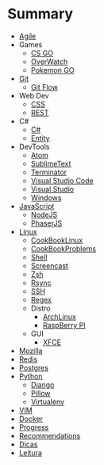 # Summary

* [Agile](Agile/Agile.md)
* Games
    * [CS GO](Games/CS_GO.md)
    * [OverWatch](Games/OverWatch.md)
    * [Pokemon GO](Games/Pokemon.md)
* [Git](Git/Git.md)
    * [Git Flow](Git/Git_Flow.md)
* Web Dev
    * [CSS](Web_Dev/CSS.md)
    * [REST](Web_Dev/Rest.md)
* C#
    * [C#](CSharp/CSharp.md)
    * [Entity](CSharp/Entity.md)
* DevTools
    * [Atom](DevTools/Atom.md)
    * [SublimeText](DevTools/SublimeText.md)
    * [Terminator](DevTools/Terminator.md)
    * [Visual Studio Code](DevTools/VSCode.md)
    * [Visual Studio](DevTools/VS.md)
    * [Windows](DevTools/Windows.md)
* [JavaScript](JavaScript/JavaScript.md)
    * [NodeJS](JavaScript/NodeJS.md)
    * [PhaserJS](JavaScript/PhaserJS.md)
* [Linux](Linux/Linux.md)
    * [CookBookLinux](Linux/CookBookLinux.md)
    * [CookBookProblems](Linux/CookBookProblems.md)
    * [Shell](Linux/Shell.md)
    * [Screencast](Linux/Screencast.md)
    * [Zsh](Linux/Zsh.md)
    * [Rsync](Linux/Rsync.md)
    * [SSH](Linux/Ssh.md)
    * [Regex](Linux/Regex.md)
    * Distro
        * [ArchLinux](Linux/Distro/ArchLinux.md)
        * [RaspBerry PI](Linux/Distro/RaspBerry_PI.md)
    * GUI
      * [XFCE](Linux/GUI/XFCE.md)
* [Mozilla](Mozilla/Firefox_Plugins.md)
* [Redis](NoSQL/Redis.md)
* [Postgres](PostgreSQL/PostgreSQL_Guide.md)
* [Python](Python/Python.md)
    * [Django](Python/Django.md)
    * [Pillow](Python/Pillow.md)
    * [Virtualenv](Python/Virtualenv.md)
* [VIM](VIM/VIM.md)
* [Docker](Virtualization/Docker.md)
* [Progress](Progress.md)
* [Recommendations](Recommendations.md)
* [Dicas](Dicas.md)
* [Leitura](Leitura.md)